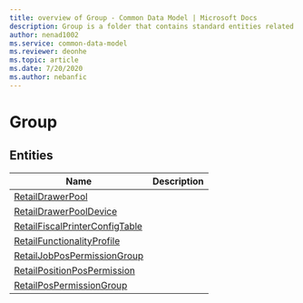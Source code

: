 ```yaml
---
title: overview of Group - Common Data Model | Microsoft Docs
description: Group is a folder that contains standard entities related to the Common Data Model.
author: nenad1002
ms.service: common-data-model
ms.reviewer: deonhe
ms.topic: article
ms.date: 7/20/2020
ms.author: nebanfic
---
```


# Group


## Entities

|Name|Description|
|---|---|
|[RetailDrawerPool](RetailDrawerPool.md)||
|[RetailDrawerPoolDevice](RetailDrawerPoolDevice.md)||
|[RetailFiscalPrinterConfigTable](RetailFiscalPrinterConfigTable.md)||
|[RetailFunctionalityProfile](RetailFunctionalityProfile.md)||
|[RetailJobPosPermissionGroup](RetailJobPosPermissionGroup.md)||
|[RetailPositionPosPermission](RetailPositionPosPermission.md)||
|[RetailPosPermissionGroup](RetailPosPermissionGroup.md)||
